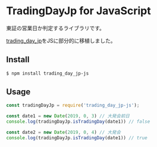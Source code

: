# TradingDayJp for JavaScript

東証の営業日か判定するライブラリです。

[trading_day_jp](https://github.com/tynmarket/trading_day_jp)をJSに部分的に移植しました。

## Install

```sh
$ npm install trading_day_jp-js
```

## Usage

```javascript
const tradingDayJp = require('trading_day_jp-js');

const date1 = new Date(2019, 0, 3) // 大発会前日
console.log(tradingDayJp.isTradingDay(date1)) // false

const date2 = new Date(2019, 0, 4) // 大発会
console.log(tradingDayJp.isTradingDay(date1)) // true
```
